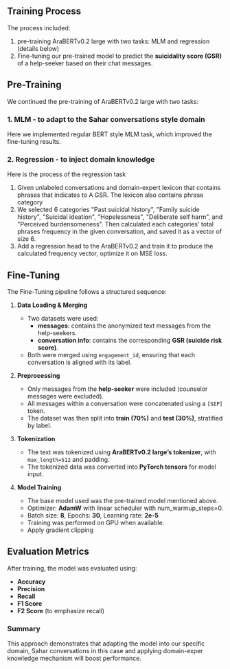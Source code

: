 ## Training Process
The process included:
1. pre-training AraBERTv0.2 large with two tasks: MLM and regression (details below)
2. Fine-tuning our pre-trained model  to predict the **suicidality score (GSR)** of a help-seeker based on their chat messages.  

## Pre-Training
We continued the pre-training of AraBERTv0.2 large with two tasks:
### 1. MLM - to adapt to the Sahar conversations style domain
Here we implemented regular BERT style MLM task, which improved the fine-tuning results.
### 2. Regression - to inject domain knowledge
Here is the process of the regression task
   1. Given unlabeled conversations and domain-expert lexicon that contains phrases that indicates to A GSR. The lexicon also contains phrase category
   2. We selected 6 categories "Past suicidal history", "Family suicide history", "Suicidal ideation", "Hopelessness", "Deliberate self harm", and "Perceived burdensomeness". Then calculated each categories' total phrases frequency in the given conversation, and saved it as a vector of size 6.
   3. Add a regression head to the AraBERTv0.2 and train it to produce the calculated frequency vector, optimize it on MSE loss.

## Fine-Tuning
The Fine-Tuning pipeline follows a structured sequence:

1. **Data Loading & Merging**
   - Two datasets were used:
     - **messages**: contains the anonymized text messages from the help-seekers.
     - **conversation info**: contains the corresponding **GSR (suicide risk score)**.
   - Both were merged using `engagement_id`, ensuring that each conversation is aligned with its label.

2. **Preprocessing**
   - Only messages from the **help-seeker** were included (counselor messages were excluded).
   - All messages within a conversation were concatenated using a `[SEP]` token.
   - The dataset was then split into **train (70%)** and **test (30%)**, stratified by label.

3. **Tokenization**
   - The text was tokenized using **AraBERTv0.2 large’s tokenizer**, with `max_length=512` and padding.
   - The tokenized data was converted into **PyTorch tensors** for model input.

4. **Model Training**
   - The base model used was the pre-trained model mentioned above.
   - Optimizer: **AdamW** with linear scheduler with num_warmup_steps=0.
   - Batch size: **8**, Epochs: **30**, Learning rate: **2e-5**
   - Training was performed on GPU when available.
   - Apply gradient clipping

## Evaluation Metrics

After training, the model was evaluated using:
- **Accuracy**
- **Precision**
- **Recall**
- **F1 Score**
- **F2 Score** (to emphasize recall)
  

### Summary
This approach demonstrates that adapting the model into our specific domain, Sahar conversations in this case and applying domain-exper knowledge mechanism will boost performance.


